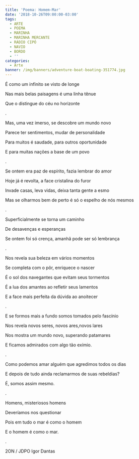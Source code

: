 ```yaml
---
title: 'Poema: Homem-Mar'
date: '2018-10-26T09:00:00-03:00'
tags:
  - ARTE
  - POEMA
  - MARINHA
  - MARINHA MERCANTE
  - RÁDIO CIPÓ
  - NAVIO
  - BORDO
  - ''
categories:
  - Arte
banner: /img/banners/adventure-boat-boating-351774.jpg
---
```

É como um infinito se visto de longe

Nas mais belas paisagens é uma linha tênue

Que o distingue do céu no horizonte

.

Mas, uma vez imerso, se descobre um mundo novo

Parece ter sentimentos, mudar de personalidade

Para muitos é saudade, para outros oportunidade

 E para muitas nações a base de um povo

.

Se ontem era paz de espírito, fazia lembrar do amor

Hoje já é revolta, a face cristalina do furor

Invade casas, leva vidas, deixa tanta gente a esmo

Mas se olharmos bem de perto é só o espelho de nós mesmos

.

Superficialmente se torna um caminho

De desavenças e esperanças

Se ontem foi só crença, amanhã pode ser só lembrança

.

Nos revela sua beleza em vários momentos

Se completa com o pôr, enriquece o nascer

É o sol dos navegantes que evitam seus tormentos

É a lua dos amantes ao refletir seus lamentos

E a face mais perfeita da dúvida ao anoitecer

.

E se formos mais a fundo somos tomados pelo fascínio

Nos revela novos seres, novos ares,novos lares

Nos mostra um mundo novo, superando patamares

E ficamos admirados com algo tão exímio.

.

Como podemos amar alguém que agredimos todos os dias

E depois de tudo ainda reclamarmos de suas rebeldias?

É, somos assim mesmo.

.

Homens, misteriosos homens

Deveríamos nos questionar

Pois em tudo o mar é como o homem

E o homem é como o mar.

 .

2ON / JDPO  Igor Dantas
